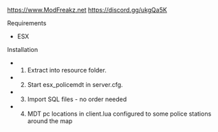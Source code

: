 https://www.ModFreakz.net
https://discord.gg/ukgQa5K

Requirements
- ESX

Installation
- 1. Extract into resource folder.
- 2. Start esx_policemdt in server.cfg.
- 3. Import SQL files - no order needed
- 4. MDT pc locations in client.lua configured to some police stations around the map

